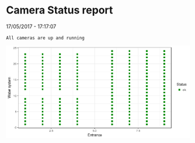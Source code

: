 Camera Status report
================
17/05/2017 - 17:17:07

    All cameras are up and running

![](camreport_files/figure-markdown_github/unnamed-chunk-2-1.png)
